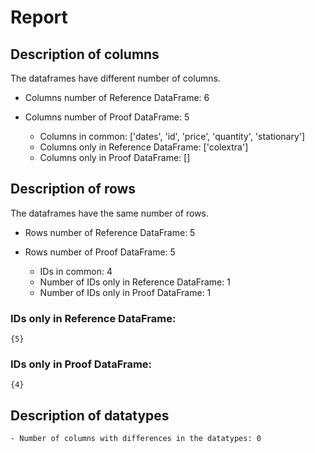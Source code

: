 # Report
## Description of columns
 
The dataframes have different number of columns.
 
- Columns number of Reference DataFrame: 6 
- Columns number of Proof DataFrame: 5
 
 
	- Columns in common: ['dates', 'id', 'price', 'quantity', 'stationary']
	- Columns only in Reference DataFrame: ['colextra']
	- Columns only in Proof DataFrame: []
## Description of rows
The dataframes have the same number of rows.

- Rows number of Reference DataFrame: 5 
- Rows number of Proof DataFrame: 5
 
 
	- IDs in common: 4
	- Number of IDs only in Reference DataFrame: 1
	- Number of IDs only in Proof DataFrame: 1
### IDs only in Reference DataFrame: 
```{5}```
### IDs only in Proof DataFrame: 
 ```{4}```
## Description of datatypes
	- Number of columns with differences in the datatypes: 0

